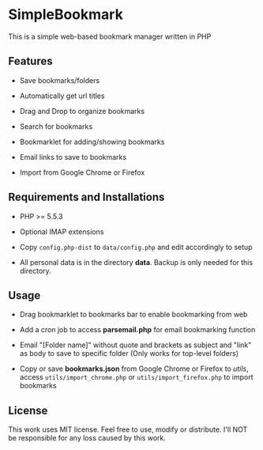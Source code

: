SimpleBookmark
======

This is a simple web-based bookmark manager written in PHP

## Features ##

* Save bookmarks/folders

* Automatically get url titles

* Drag and Drop to organize bookmarks

* Search for bookmarks

* Bookmarklet for adding/showing bookmarks

* Email links to save to bookmarks

* Import from Google Chrome or Firefox

## Requirements and Installations ##

* PHP >= 5.5.3

* Optional IMAP extensions

* Copy `config.php-dist` to `data/config.php` and edit accordingly to setup

* All personal data is in the directory **data**. Backup is only needed for this directory.

## Usage ##

* Drag bookmarklet to bookmarks bar to enable bookmarking from web

* Add a cron job to access **parsemail.php** for email bookmarking function

* Email "[Folder name]" without quote and brackets as subject and "link" as body to save to specific folder (Only works for top-level folders)

* Copy or save **bookmarks.json** from Google Chrome or Firefox to _utils_, access `utils/import_chrome.php` or `utils/import_firefox.php` to import bookmarks

## License ##

This work uses MIT license. Feel free to use, modify or distribute. I'll NOT be responsible for any loss caused by this work.
